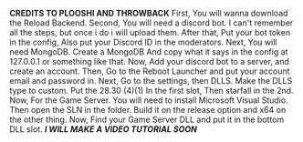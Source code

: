**CREDITS TO PLOOSHI AND THROWBACK**
First, You will wanna download the Reload Backend.
Second, You will need a discord bot. I can't remember all the steps, but once i do i will upload them.
After that, Put your bot token in the config, Also put your Discord ID in the moderators. Next, You will need MongoDB.
Create a MongoDB And copy what it says in the config at 127.0.0.1 or something like that.
Now, Add your discord bot to a server, and create an account. 
Then, Go to the Reboot Launcher and put your account email and password in.
Next, Go to the settings, then DLLS. Make the DLLS type to custom.
Put the 28.30 (4)(1) In the first slot, Then starfall in the 2nd. Now, For the Game Server.
You will need to install Microsoft Visual Studio. Then open the SLN in the folder. Build it on the release option and x64 on the other thing.
Now, Find your Game Server DLL and put it in the bottom DLL slot.
***I WILL MAKE A VIDEO TUTORIAL SOON***
